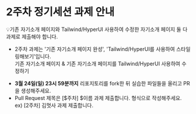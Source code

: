 # 2주차 정기세션 과제 안내
 💡기존 자기소개 페이지와 Tailwind/HyperUI 사용하여 수정한 자기소개 페이지 둘 다 과제로 제출해야 합니다.
<ul>
<li>2주차 과제는 '기존 자기소개 페이지 완성', 'Tailwind/HyperUI를 사용하여 스타일링해보기'입니다.</li>
  기존 자기소개 페이지 & 기존 자기소개 페이지를 Tailwind/HyperUI 사용하여 수정하기
</ul>

<ul>
<li><b>3월 24일(일) 23시 59분까지</b> 리포지토리를 fork한 뒤 실습한 파일들을 올리고 PR을 생성해주세요.</li>
<li>Pull Request 제목은 [$주차] $이름 과제 제출합니다. 형식으로 작성해주세요.</li>
  ex) [2주차] 김멋사 과제 제출합니다.
</ul>
